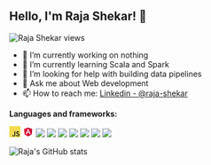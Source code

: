## Hello, I'm Raja Shekar! 👋


<!--
**rajashekarb-dev/rajashekarb-dev** is a ✨ _special_ ✨ repository because its `README.md` (this file) appears on your GitHub profile.-->

<p align="left"> <img src="https://komarev.com/ghpvc/?username=RajaShekar&label=Views&color=blue&style=plastic" alt="Raja Shekar views" /> </p>

- 🔭 I’m currently working on nothing
- 🌱 I’m currently learning Scala and Spark
- 🤔 I’m looking for help with building data pipelines
- 💬 Ask me about Web development
- 📫 How to reach me: [Linkedin - @raja-shekar](https://www.linkedin.com/in/raja-shekar/)

**Languages and frameworks:**  

<code><img height="20" src="https://raw.githubusercontent.com/github/explore/80688e429a7d4ef2fca1e82350fe8e3517d3494d/topics/javascript/javascript.png"></code>
<code><img height="20" src="https://raw.githubusercontent.com/github/explore/80688e429a7d4ef2fca1e82350fe8e3517d3494d/topics/angular/angular.png"></code>
<code><img height="20" src="https://images.tutorialedge.net/images/node.png"></code>
<code><img height="20" src="https://www.ean-online.com/wp-content/uploads/2017/08/SCALA-logo-620x315.png"></code>
<code><img height="20" src="https://dv-website.s3.amazonaws.com/uploads/2015/06/spark-logo.png"></code>
<code><img height="20" src="https://mpng.subpng.com/20190517/hou/kisspng-apache-kafka-apache-software-foundation-computer-s-connectivity-svg-png-icon-free-download-465-6-5cdf21d9a9fa76.5356632115581270656962.jpg"></code>
<code><img height="20" src="https://upload.wikimedia.org/wikipedia/commons/thumb/c/c3/Python-logo-notext.svg/768px-Python-logo-notext.svg.png"></code>
<code><img height="20" src="https://mpng.subpng.com/20190111/thz/kisspng-mongodb-logo-database-nosql-postgresql-how-to-create-an-outstanding-tech-stack-clickup-bl-5c391bdf9cff48.4731136215472465596431.jpg"></code>
<code><img height="20" src="https://upload.wikimedia.org/wikipedia/commons/6/67/Couchbase%2C_Inc._official_logo.png"></code>

![Raja's GitHub stats](https://github-readme-stats.vercel.app/api?username=rajashekarb-dev&show_icons=true&theme=dark)
